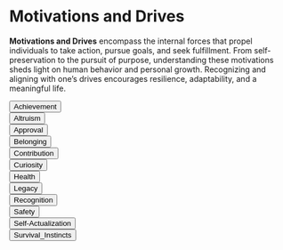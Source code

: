 # Motivations and Drives

**Motivations and Drives** encompass the internal forces that propel individuals to take action, pursue goals, and seek fulfillment. From self-preservation to the pursuit of purpose, understanding these motivations sheds light on human behavior and personal growth. Recognizing and aligning with one’s drives encourages resilience, adaptability, and a meaningful life.

<div class="collapsible-tabs">
            <div class="tab file">
              <button class="tab-header file-header" data-path="Project_Universe/Human_Nature/Motivations_and_Drives/Achievement.md">Achievement</button>
              <div class="tab-content file-content" style="display: none;"></div>
            </div>
            <div class="tab file">
              <button class="tab-header file-header" data-path="Project_Universe/Human_Nature/Motivations_and_Drives/Altruism.md">Altruism</button>
              <div class="tab-content file-content" style="display: none;"></div>
            </div>
            <div class="tab file">
              <button class="tab-header file-header" data-path="Project_Universe/Human_Nature/Motivations_and_Drives/Approval.md">Approval</button>
              <div class="tab-content file-content" style="display: none;"></div>
            </div>
            <div class="tab file">
              <button class="tab-header file-header" data-path="Project_Universe/Human_Nature/Motivations_and_Drives/Belonging.md">Belonging</button>
              <div class="tab-content file-content" style="display: none;"></div>
            </div>
            <div class="tab file">
              <button class="tab-header file-header" data-path="Project_Universe/Human_Nature/Motivations_and_Drives/Contribution.md">Contribution</button>
              <div class="tab-content file-content" style="display: none;"></div>
            </div>
            <div class="tab file">
              <button class="tab-header file-header" data-path="Project_Universe/Human_Nature/Motivations_and_Drives/Curiosity.md">Curiosity</button>
              <div class="tab-content file-content" style="display: none;"></div>
            </div>
            <div class="tab file">
              <button class="tab-header file-header" data-path="Project_Universe/Human_Nature/Motivations_and_Drives/Health.md">Health</button>
              <div class="tab-content file-content" style="display: none;"></div>
            </div>
            <div class="tab file">
              <button class="tab-header file-header" data-path="Project_Universe/Human_Nature/Motivations_and_Drives/Legacy.md">Legacy</button>
              <div class="tab-content file-content" style="display: none;"></div>
            </div>
            <div class="tab file">
              <button class="tab-header file-header" data-path="Project_Universe/Human_Nature/Motivations_and_Drives/Recognition.md">Recognition</button>
              <div class="tab-content file-content" style="display: none;"></div>
            </div>
            <div class="tab file">
              <button class="tab-header file-header" data-path="Project_Universe/Human_Nature/Motivations_and_Drives/Safety.md">Safety</button>
              <div class="tab-content file-content" style="display: none;"></div>
            </div>
            <div class="tab file">
              <button class="tab-header file-header" data-path="Project_Universe/Human_Nature/Motivations_and_Drives/Self-Actualization.md">Self-Actualization</button>
              <div class="tab-content file-content" style="display: none;"></div>
            </div>
            <div class="tab file">
              <button class="tab-header file-header" data-path="Project_Universe/Human_Nature/Motivations_and_Drives/Survival_Instincts.md">Survival_Instincts</button>
              <div class="tab-content file-content" style="display: none;"></div>
            </div></div>